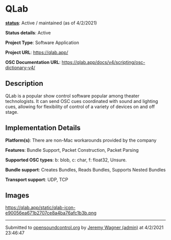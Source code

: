 # QLab

**[status](../implementation-status.html)**: Active / maintained (as of 4/2/2021)

**Status details**: 
Active

**Project Type**: Software Application

**Project URL**: <https://qlab.app/>

**OSC Documentation URL**: <https://qlab.app/docs/v4/scripting/osc-dictionary-v4/>

## Description

QLab is a popular show control software popular among theater technologists.  It can send OSC cues coordinated with sound and lighting cues, allowing for flexibility of control of a variety of devices on and off stage.

## Implementation Details

**Platform(s)**: There are non-Mac workarounds provided by the company

**Features**: Bundle Support, Packet Construction, Packet Parsing

**Supported OSC types**: b: blob, c: char, f: float32, Unsure.

**Bundle support**: Creates Bundles, Reads Bundles, Supports Nested Bundles

**Transport support**: UDP, TCP

## Images 

<https://qlab.app/static/qlab-icon-e90056ea671b2707ce8a4ba76afc1b3b.png>

---
Submitted to [opensoundcontrol.org](https://opensoundcontrol.org) by [Jeremy Wagner (admin)](https://qlab.app/) at 4/2/2021 23:46:47
